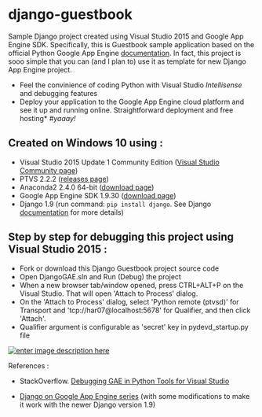 # django-guestbook
Sample Django project created using Visual Studio 2015 and Google App Engine SDK. 
Specifically, this is Guestbook sample application based on the official Python Google App Engine [documentation](https://cloud.google.com/appengine/docs/python/gettingstartedpython27/introduction). 
In fact, this project is sooo simple that you can (and I plan to) use it as template for new Django App Engine project.


- Feel the convinience of coding Python with Visual Studio *Intellisense* and debugging features
- Deploy your application to the Google App Engine cloud platform and see it up and running online. Straightforward deployment and free hosting* *#yaaay!* 

Created on Windows 10 using :
-------
- Visual Studio 2015 Update 1 Community Edition ([Visual Studio Community page](https://www.visualstudio.com/en-us/products/visual-studio-community-vs.aspx))
- PTVS 2.2.2 ([releases page](https://github.com/microsoft/ptvs/releases))
- Anaconda2 2.4.0 64-bit ([download page](https://www.continuum.io/downloads#_windows))
- Google App Engine SDK 1.9.30 ([download page](https://cloud.google.com/appengine/downloads))
- Django 1.9 (run command: `pip install django`. See Django [documentation](https://docs.djangoproject.com/en/1.9/howto/windows/) for more details)

Step by step for debugging this project using Visual Studio 2015 :
------------
- Fork or download this Django Guestbook project source code
- Open DjangoGAE.sln and Run (Debug) the project
- When a new browser tab/window opened, press CTRL+ALT+P on the Visual Studio. That will open 'Attach to Process' dialog.
- On the 'Attach to Process' dialog, select 'Python remote (ptvsd)' for Transport and 'tcp://har07@localhost:5678' for Qualifier, and then click 'Attach'.
- Qualifier argument is configurable as 'secret' key in pydevd_startup.py file

[![enter image description here][1]][1]

References :
- StackOverflow. [Debugging GAE in Python Tools for Visual Studio](http://stackoverflow.com/questions/17633045/debugging-gae-in-python-tools-for-visual-studio)
- [Django on Google App Engine series](http://django-appengine.com/) (with some modifications to make it work with the newer Django version 1.9)


  [1]: http://i.stack.imgur.com/8Bouw.png


